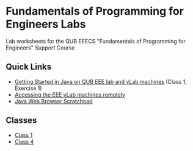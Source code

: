 # Fundamentals of Programming for Engineers Labs
Lab worksheets for the QUB EEECS "Fundamentals of Programming for Engineers" Support Course

## Quick Links
  - [Getting Started in Java on QUB EEE lab and vLab machines](class-1/exercise-1.md) (Class 1, Exercise 1)
  - [Accessing the EEE vLab machines remotely](remote-lab-access.md)
  - [Java Web Browser Scratchpad](https://www.w3schools.com/java/tryjava.asp?filename=demo_compiler)

## Classes

- [Class 1](class-1/README.md)
- [Class 4](class-4/README.md)
